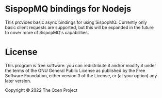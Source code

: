 # SispopMQ bindings for Nodejs

This provides basic async bindings for using SispopMQ.  Currently only basic client requests are
supported, but this will be expanded in the future to cover more of SispopMQ's capabilities.

# License

This program is free software: you can redistribute it and/or modify
it under the terms of the GNU General Public License as published by
the Free Software Foundation, either version 3 of the License, or
(at your option) any later version.

Copyright © 2022 The Oxen Project
